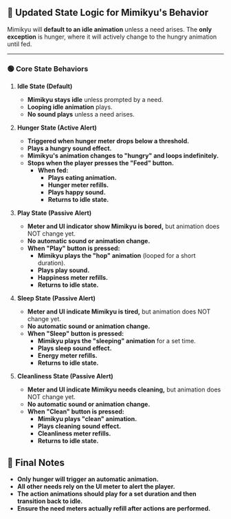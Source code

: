 ﻿## **📜 Updated State Logic for Mimikyu's Behavior**

Mimikyu will **default to an idle animation** unless a need arises. The **only exception** is hunger, where it will actively change to the hungry animation until fed.

----------

### **🟢 Core State Behaviors**

1.  **Idle State (Default)**
    
    -   **Mimikyu stays idle** unless prompted by a need.
    -   **Looping idle animation** plays.
    -   **No sound plays** unless a need arises.

2.  **Hunger State (Active Alert)**
    
    -   **Triggered when hunger meter drops below a threshold.**
    -   **Plays a hungry sound effect.**
    -   **Mimikyu's animation changes to "hungry" and loops indefinitely.**
    -   **Stops when the player presses the "Feed" button.**
        -   **When fed:**
            -   **Plays eating animation.**
            -   **Hunger meter refills.**
            -   **Plays happy sound.**
            -   **Returns to idle state.**

3.  **Play State (Passive Alert)**
    
    -   **Meter and UI indicator show Mimikyu is bored,** but animation does NOT change yet.
    -   **No automatic sound or animation change.**
    -   **When "Play" button is pressed:**
        -   **Mimikyu plays the "hop" animation** (looped for a short duration).
        -   **Plays play sound.**
        -   **Happiness meter refills.**
        -   **Returns to idle state.**

4.  **Sleep State (Passive Alert)**
    
    -   **Meter and UI indicate Mimikyu is tired,** but animation does NOT change yet.
    -   **No automatic sound or animation change.**
    -   **When "Sleep" button is pressed:**
        -   **Mimikyu plays the "sleeping" animation** for a set time.
        -   **Plays sleep sound effect.**
        -   **Energy meter refills.**
        -   **Returns to idle state.**

5.  **Cleanliness State (Passive Alert)**
    
    -   **Meter and UI indicate Mimikyu needs cleaning,** but animation does NOT change yet.
    -   **No automatic sound or animation change.**
    -   **When "Clean" button is pressed:**
        -   **Mimikyu plays "clean" animation.**
        -   **Plays cleaning sound effect.**
        -   **Cleanliness meter refills.**
        -   **Returns to idle state.**



## **📌 Final Notes**

-   **Only hunger will trigger an automatic animation.**
-   **All other needs rely on the UI meter to alert the player.**
-   **The action animations should play for a set duration and then transition back to idle.**
-   **Ensure the need meters actually refill after actions are performed.**
